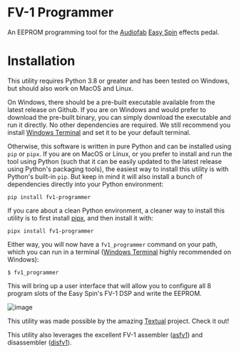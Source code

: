 # FV-1 Programmer

An EEPROM programming tool for the [Audiofab](https://audiofab.com/) [Easy Spin](https://audiofab.com/products/easy-spin) effects pedal.

# Installation

This utility requires Python 3.8 or greater and has been tested on Windows, but should also work on MacOS and Linux.

On Windows, there should be a pre-built executable available from the latest release on Github. If you are on Windows and would prefer to download the pre-built binary, you can simply download the executable and run it directly. No other dependencies are required. We still recommend you install [Windows Terminal](https://aka.ms/terminal) and set it to be your default terminal.

Otherwise, this software is written in pure Python and can be installed using `pip` or `pipx`. If you are on MacOS or Linux, or you prefer to install and run the tool using Python (such that it can be easily updated to the latest release using Python's packaging tools), the easiest way to install this utility is with Python's built-in `pip`. But keep in mind it will also install a bunch of dependencies directly into your Python environment:

`pip install fv1-programmer`

If you care about a clean Python environment, a cleaner way to install this utility is to first install [pipx](https://pypa.github.io/pipx/), and then install it with:

`pipx install fv1-programmer`

Either way, you will now have a `fv1_programmer` command on your path, which you can run in a terminal ([Windows Terminal](https://aka.ms/terminal) highly recommended on Windows):

```
$ fv1_programmer
```

This will bring up a user interface that will allow you to configure all 8 program slots of the Easy Spin's FV-1 DSP and write the EEPROM.

![image](https://github.com/audiofab/fv1_programmer/assets/1384978/36d8e9b9-4fe6-4cc4-b7b3-194910aaff97)

This utility was made possible by the amazing [Textual](https://textual.textualize.io/) project. Check it out!

This utility also leverages the excellent FV-1 assembler ([asfv1](https://github.com/ndf-zz/asfv1)) and disassembler ([disfv1](https://github.com/ndf-zz/disfv1)).

